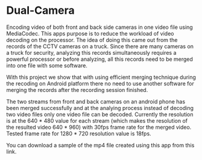 # Dual-Camera
Encoding video of both front and back side cameras in one video file using MediaCodec.
This apps purpose is to reduce the workload of video decoding on the processor. The idea of doing this came out from the records of the CCTV cameras on a truck. Since there are many cameras on a truck for security, analyzing this records simultaneously requires a powerful processor or before analyzing, all this records need to be merged into one file with some software.<p> With this project we show that with using efficient merging technique during the recoding on Android platform there no need to use another software for merging the records after the recording session finished. <p>The two streams from front and back cameras on an android phone has been merged successfully and at the analying process instead of decoding two video files only one video file can be decoded. Currently the resolution is at the 640 * 480 value for each stream (which makes the resolution of the resulted video 640 * 960) with 30fps frame rate for the merged video. Tested frame rate for 1280 * 720 resolution value is 18fps. 
<p>You can download a sample of the mp4 file created using this app from this link.
